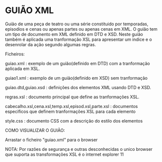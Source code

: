 # GUIÃO XML

Guião de uma peça de teatro ou uma série constituido por temporadas, episodios e cenas ou apenas partes ou apenas cenas em XML.
O guião tem um tipo de documento em XML definido em DTD e XSD.
Neste guião também é aplicada uma tranformação XSL para apresentar um indice e o desenrolar da ação segundo algumas regras.

Ficheiros:

guiao.xml : exemplo de um guião(definido em DTD) com a tranformação aplicada em XSL.

guiao1.xml : exemplo de um guião(definido em XSD) sem tranformação

guiao.dtd,guiao.xsd : definições dos elementos XML usando DTD e XSD.

regras.xsl : documento principal que define as tranformações XSL.

cabecalho.xsl,cena.xsl,temp.xsl,episod.xsl,parte.xsl : documentos especificos que definem tranformações XSL para cada elemento

style.css : documento CSS com a descrição do estilo dos elementos

COMO VISUALIZAR O GUIÃO:

Arrastar o ficheiro "guiao.xml" para o browser 

NOTA: Por razões de segurança e outras desconhecidas o unico browser que suporta as transformações XSL é o internet explorer 11
